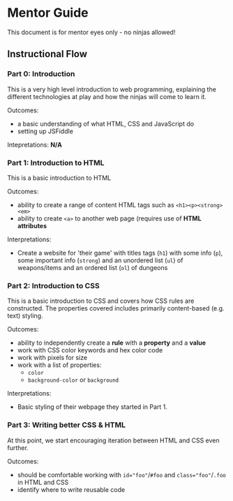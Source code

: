 # Mentor Guide
This document is for mentor eyes only - no ninjas allowed!

## Instructional Flow

### Part 0: Introduction
This is a very high level introduction to web programming, explaining the different technologies at play and how the ninjas will come to learn it.

Outcomes:

* a basic understanding of what HTML, CSS and JavaScript do
* setting up JSFiddle

Intepretations: **N/A**

### Part 1: Introduction to HTML
This is a basic introduction to HTML 

Outcomes:

* ability to create a range of content HTML tags such as `<h1><p><strong><em>`
* ability to create `<a>` to another web page (requires use of **HTML attributes**

Interpretations:

* Create a website for 'their game' with titles tags (`h1`) with some info (`p`), some important info (`strong`) and an unordered list (`ul`) of weapons/items and an ordered list (`ol`) of dungeons


### Part 2: Introduction to CSS
This is a basic introduction to CSS and covers how CSS rules are constructed. The properties covered includes primarily content-based (e.g. text) styling.

Outcomes:

* ability to independently create a **rule** with a **property** and a **value**
* work with CSS color keywords and hex color code
* work with pixels for size
* work with a list of properties:
	* `color`
	* `background-color` or `background`

Interpretations:

* Basic styling of their webpage they started in Part 1.

### Part 3: Writing better CSS & HTML
At this point, we start encouraging iteration between HTML and CSS even further.

Outcomes:

* should be comfortable working with `id="foo"`/`#foo` and `class="foo"`/`.foo` in HTML and CSS
* identify where to write reusable code

